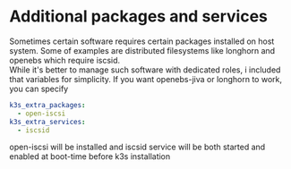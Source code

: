 # Additional packages and services
Sometimes certain software requires certain packages installed on host system. Some of examples are distributed filesystems like longhorn and openebs which require iscsid.  
While it's better to manage such software with dedicated roles, i included that variables for simplicity. If you want openebs-jiva or longhorn to work, you can specify
```yaml
k3s_extra_packages:
  - open-iscsi
k3s_extra_services:
  - iscsid
```
open-iscsi will be installed and iscsid service will be both started and enabled at boot-time before k3s installation
